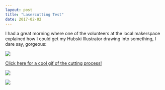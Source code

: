 ```yaml
---
layout: post
title: "Lasercutting Test"
date: 2017-02-02
---
```


I had a great morning where one of the volunteers at the local makerspace explained how I could get my Hubski Illustrator drawing into something, I dare say, gorgeous:

<a href= "https://i.imgur.com/4ltiWdf.jpg"><img src="https://i.imgur.com/4ltiWdf.jpg"></img></a>

<a href= "https://giant.gfycat.com/RashCompleteCuckoo.webm">Click here for a cool gif of the cutting process!</a>

<a href= "https://i.imgur.com/pRkRjLS.jpg"><img src="https://i.imgur.com/pRkRjLS.jpg"></img></a>

<a href= "https://i.imgur.com/LqS5xfK.jpg"><img src="https://i.imgur.com/LqS5xfK.jpg"></img></a>
